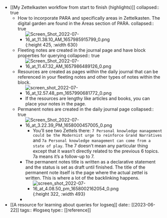 - [[My Zettelkasten workflow from start to finish (highlights)]]
  collapsed:: true
	- How to incorporate PARA and specifically areas in Zettelkasten. The digital garden are found in the Areas section of PARA.
	  collapsed:: true
		- ![Screen_Shot_2022-07-16_at_11.38.10_AM_1657985915799_0.png](../assets/Screen_Shot_2022-07-16_at_11.38.10_AM_1657985915799_0_1687408364898_0.png){:height 425, :width 630}
	- Fleeting notes are created in the journal page and have block properties for querying
	  collapsed:: true
		- ![Screen_Shot_2022-07-16_at_11.47.32_AM_1657986489126_0.png](../assets/Screen_Shot_2022-07-16_at_11.47.32_AM_1657986489126_0_1687408465892_0.png)
	- Resources are created as pages within the daily journal that can be referenced in your fleeting notes and other types of notes within the block.
		- ![screen_shot_2022-07-16_at_12.57.48_pm_1657990681772_0.png](../assets/screen_shot_2022-07-16_at_12.57.48_pm_1657990681772_0_1687408734567_0.png)
		- If the resources are lengthy like articles and books, you can place your notes in the page.
	- Permanent notes are created in the daily journal page
	  collapsed:: true
		- ![Screen_Shot_2022-07-16_at_3.22.39_PM_1658000457005_0.png](../assets/Screen_Shot_2022-07-16_at_3.22.39_PM_1658000457005_0_1687409582492_0.png)
			- You’ll see two Zettels there: `7 Personal knowledge management could be the Modernist urge to reinforce Grand Narratives` and `7a Personal knowledge management can come from a state of play`.
			   The 7 doesn’t mean any particular thing except that it wasn’t directly 
			  related to the previous 6 topics. 7a means it’s a follow-up to 7.
		- The permanent notes title is written as a declarative statement and the status is set as draft until finished. The title of the permanent note itself is the page where the actual zettel is written. This is where a lot of the backlinking happens.
			- ![screen_shot_2022-07-16_at_4.08.50_pm_1658002162054_0.png](../assets/screen_shot_2022-07-16_at_4.08.50_pm_1658002162054_0_1687409959498_0.png){:height 322, :width 493}
		-
- [[A resource for learning about queries for logseq]]
  date:: [[2023-06-22]] 
  tags:: #logseq
  type:: [[reference]]